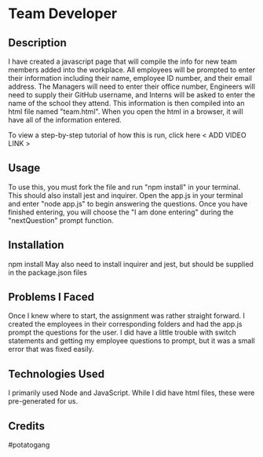 # Team Developer

## Description 
I have created a javascript page that will compile the info for new team members added into the workplace. All employees will be prompted to enter their information including their name, employee ID number, and their email address. The Managers will need to enter their office number, Engineers will need to supply their GitHub username, and Interns will be asked to enter the name of the school they attend. This information is then compiled into an html file named "team.html". When you open the html in a browser, it will have all of the information entered. 

To view a step-by-step tutorial of how this is run, click here < ADD VIDEO LINK >

## Usage
To use this, you must fork the file and run "npm install" in your terminal. This should also install jest and inquirer. Open the app.js in your terminal and enter "node app.js" to begin answering the questions. Once you have finished entering, you will choose the "I am done entering" during the "nextQuestion" prompt function. 

## Installation
npm install
May also need to install inquirer and jest, but should be supplied in the package.json files

## Problems I Faced
Once I knew where to start, the assignment was rather straight forward. I created the employees in their corresponding folders and had the app.js prompt the questions for the user. I did have a little trouble with switch statements and getting my employee questions to prompt, but it was a small error that was fixed easily. 

## Technologies Used
I primarily used Node and JavaScript. While I did have html files, these were pre-generated for us.

## Credits
#potatogang